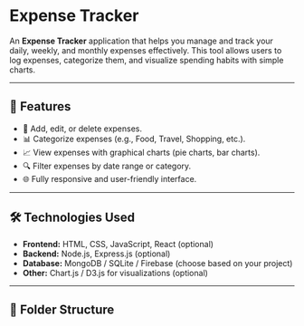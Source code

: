 # Expense Tracker

An **Expense Tracker** application that helps you manage and track your daily, weekly, and monthly expenses effectively. This tool allows users to log expenses, categorize them, and visualize spending habits with simple charts.

---

## 🚀 Features

- 📄 Add, edit, or delete expenses.
- 📊 Categorize expenses (e.g., Food, Travel, Shopping, etc.).
- 📈 View expenses with graphical charts (pie charts, bar charts).
- 🔍 Filter expenses by date range or category.
- 🌐 Fully responsive and user-friendly interface.

---

## 🛠️ Technologies Used

- **Frontend:** HTML, CSS, JavaScript, React (optional)
- **Backend:** Node.js, Express.js (optional)
- **Database:** MongoDB / SQLite / Firebase (choose based on your project)
- **Other:** Chart.js / D3.js for visualizations (optional)

---

## 📂 Folder Structure

